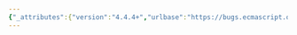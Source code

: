 ```yaml
---
{"_attributes":{"version":"4.4.4+","urlbase":"https://bugs.ecmascript.org/","maintainer":"dherman@mozilla.com"},"bug":{"bug_id":92,"creation_ts":"2011-04-17 11:41:00 -0700","short_desc":"tests should never depend upon predicting the result of toStringing a function","delta_ts":"2011-05-31 16:38:11 -0700","product":"Test262","component":"ECMA-262 Tests","version":"unspecified","rep_platform":"PC","op_sys":"All","bug_status":"RESOLVED","resolution":"FIXED","priority":"Normal","bug_severity":"normal","blocked":93,"everconfirmed":true,"reporter":{"uid":"allen","name":"Allen Wirfs-Brock"},"assigned_to":{"uid":"dfugate","name":"Dave Fugate"},"long_desc":[{"commentid":188,"comment_count":0,"who":{"uid":"allen","name":"Allen Wirfs-Brock"},"bug_when":"2011-04-17 11:41:21 -0700","thetext":"Some tests define a function and then compare the result returned by toString applied to that function to some expected result.  Presumably this is done to ensure that a function value is in fact the expected function value.\n\nHowever, such a test can produce false negatives because 15.3.3.3 says that Function.prototype.toString produces an implementation defined result.\n\nAll tests that use toString on a function value need to be reviewed for this problem."},{"commentid":220,"comment_count":1,"who":{"uid":"dfugate","name":"Dave Fugate"},"bug_when":"2011-05-25 13:28:59 -0700","thetext":"Searched through all IE Test Center tests for \"toString()\" and the only thing left that looked suspicious was 13.2-18-1.js:\n    var fun = function () { };\n    verifyValue = (fun.prototype !== 100 && fun.prototype.toString() === \"[object Object]\");\n\nAs toString is being called on the prototype itself, this seems OK..."},{"commentid":222,"comment_count":2,"who":{"uid":"allen","name":"Allen Wirfs-Brock"},"bug_when":"2011-05-25 13:57:26 -0700","thetext":"(In reply to comment #1)\n> Searched through all IE Test Center tests for \"toString()\" and the only thing\n> left that looked suspicious was 13.2-18-1.js:\n>     var fun = function () { };\n>     verifyValue = (fun.prototype !== 100 && fun.prototype.toString() ===\n> \"[object Object]\");\n> \n> As toString is being called on the prototype itself, this seems OK...\n\nThe default value that is creates for the prototype property is not a function so, so this shouldn't be an issue here.  I'm not sure what the the test against 100 is all about.\n\nI would think that this test should really be something like:\n  typeof fun.prototype === 'object' && {}.prototype.toString.call(fun.prototype) === \"[object Object]\""}]}}
---
```

